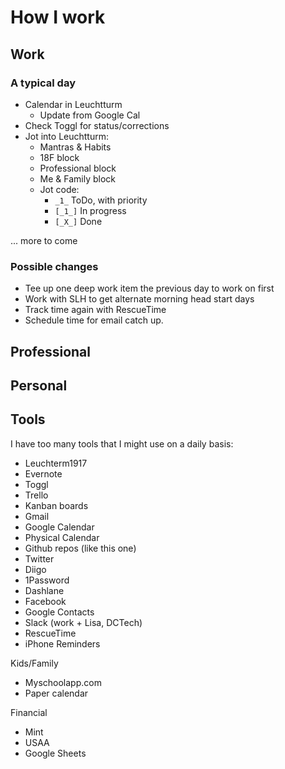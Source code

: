 # How I work

## Work

### A typical day

- Calendar in Leuchtturm
  - Update from Google Cal
- Check Toggl for status/corrections
- Jot into Leuchtturm:
  - Mantras & Habits
  - 18F block
  - Professional block
  - Me & Family block
  - Jot code:
    - ` _1_ ` ToDo, with priority
    - `[_1_]` In progress
    - `[_X_]` Done
    
 ... more to come
    
### Possible changes
- Tee up one deep work item the previous day to work on first
- Work with SLH to get alternate morning head start days
- Track time again with RescueTime
- Schedule time for email catch up.

## Professional

## Personal

## Tools

I have too many tools that I might use on a daily basis:
- Leuchterm1917
- Evernote
- Toggl
- Trello
- Kanban boards
- Gmail
- Google Calendar
- Physical Calendar 
- Github repos (like this one)
- Twitter
- Diigo
- 1Password
- Dashlane
- Facebook
- Google Contacts
- Slack (work + Lisa, DCTech)
- RescueTime
- iPhone Reminders


Kids/Family
- Myschoolapp.com
- Paper calendar



Financial
- Mint
- USAA
- Google Sheets
